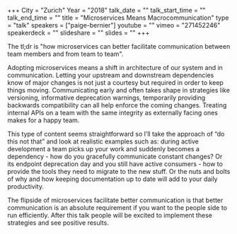 +++
City = "Zurich"
Year = "2018"
talk_date = ""
talk_start_time = ""
talk_end_time = ""
title = "Microservices Means Macrocommunication"
type = "talk"
speakers = ["paige-bernier"]
youtube = ""
vimeo = "271452246"
speakerdeck = ""
slideshare = ""
slides = ""
+++

The tl;dr is "how microservices can better facilitate communication between team members
and from team to team".

Adopting microservices means a shift in architecture of our system and in communication.
Letting your upstream and downstream dependencies know of major changes is not just a
courtesy but required in order to keep things moving. Communicating early and often takes
shape in strategies like versioning, informative deprecation warnings, temporarily
providing backwards compatibility can all help enforce the coming changes. Treating
internal APIs on a team with the same integrity as externally facing ones makes for a
happy team.

This type of content seems straightforward so I’ll take the approach of “do this not that”
and look at realistic examples such as: during active development a team picks up your
work and suddenly becomes a dependency - how do you gracefully communicate constant
changes? Or its endpoint deprecation day and you still have active consumers - how to
provide the tools they need to migrate to the new stuff. Or the nuts and bolts of why and
how keeping documentation up to date will add to your daily productivity.

The flipside of microservices facilitate better communication is that better communication
is an absolute requirement if you want to the people side to run efficiently. After this
talk people will be excited to implement these strategies and see positive results.
